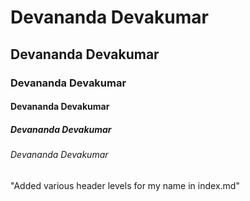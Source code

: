 # Devananda Devakumar
## Devananda Devakumar
### Devananda Devakumar
#### Devananda Devakumar
##### Devananda Devakumar
###### Devananda Devakumar


















"Added various header levels for my name in index.md"
